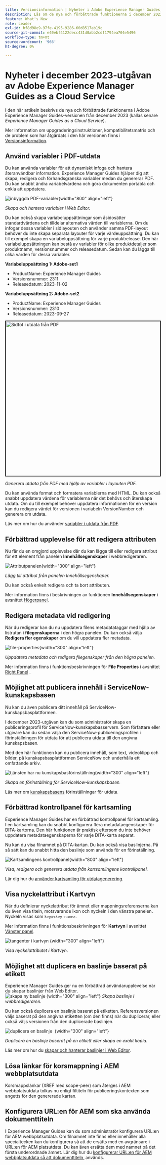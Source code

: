 ```yaml
---
title: Versionsinformation | Nyheter i Adobe Experience Manager Guides, december 2023
description: Läs om de nya och förbättrade funktionerna i december 2023-utgåvan av Adobe Experience Manager Guides as a Cloud Service.
feature: What's New
role: Leader
exl-id: bf8d98e9-97fe-4195-9286-60d8517ab19c
source-git-commit: e40ebf4122decc431d0abb2cdf1794ea704e5496
workflow-type: tm+mt
source-wordcount: '966'
ht-degree: 0%

---
```


# Nyheter i december 2023-utgåvan av Adobe Experience Manager Guides as a Cloud Service

I den här artikeln beskrivs de nya och förbättrade funktionerna i Adobe Experience Manager Guides-versionen från december 2023 (kallas senare *Experience Manager Guides as a Cloud Service*).

Mer information om uppgraderingsinstruktioner, kompatibilitetsmatris och de problem som har åtgärdats i den här versionen finns i [Versionsinformation](release-notes-2023-12-0.md).


## Använd variabler i PDF-utdata

Du kan använda variabler för att dynamiskt infoga och hantera återanvändbar information. Experience Manager Guides hjälper dig att skapa, redigera och förhandsgranska variabler medan du genererar PDF. Du kan snabbt ändra variabelvärdena och göra dokumenten portabla och enkla att uppdatera.

![inbyggda PDF-variabler](assets/add-variable-default.png){width="800" align="left"}

*Skapa och hantera variabler i Web Editor.*

Du kan också skapa variabeluppsättningar som åsidosätter standardvärdena och tilldelar alternativa värden till variablerna. Om du infogar dessa variabler i sidlayouten och använder samma PDF-layout behöver du inte skapa separata layouter för varje värdeuppsättning. Du kan till exempel skapa en variabeluppsättning för varje produktrelease. Den här variabeluppsättningen kan bestå av variabler för olika produktdetaljer som produktnamn, versionsnummer och releasedatum. Sedan kan du lägga till olika värden för dessa variabler.

**Variabeluppsättning 1: Adobe-set1**

* ProductName: Experience Manager Guides
* Versionsnummer: 2311
* Releasedatum: 2023-11-02

**Variabeluppsättning 2: Adobe-set2**

* ProductName: Experience Manager Guides
* Versionsnummer: 2310
* Releasedatum: 2023-09-27



<img src="./assets/native-pdf-variable-output.png" alt="Sidfot i utdata från PDF" width="500" border="2px">

*Generera utdata från PDF med hjälp av variabler i layouten PDF.*

Du kan använda format och formatera variablerna med HTML.  Du kan också snabbt uppdatera värdena för variablerna när det behövs och återskapa utdata. Om du till exempel behöver uppdatera informationen för en version kan du redigera värdet för versionen i variabeln VersionNumber och generera om utdata.


Läs mer om hur du använder [variabler i utdata från PDF](../native-pdf/native-pdf-variables.md).





## Förbättrad upplevelse för att redigera attributen

Nu får du en omgjord upplevelse där du kan lägga till eller redigera attribut för ett element från panelen **Innehållsegenskaper** i webbredigeraren.

![Attributpanelen](assets/attributes-multiple-properties.png){width="300" align="left"}

*Lägg till attribut från panelen Innehållsegenskaper.*

Du kan också enkelt redigera och ta bort attributen.

Mer information finns i beskrivningen av funktionen **Innehållsegenskaper** i avsnittet [Högerpanel](../user-guide/web-editor-features.md#id2051EB003YK).


## Redigera metadata vid redigering

När du redigerar kan du nu uppdatera filens metadatataggar med hjälp av listrutan i **filegenskaperna** i den högra panelen. Du kan också välja **Redigera fler egenskaper** om du vill uppdatera fler metadata.

![file-properties](assets/file-properties-general.png){width="300" align="left"}

*Uppdatera metadata och redigera filegenskaper från den högra panelen.*

Mer information finns i funktionsbeskrivningen för **File Properties** i avsnittet [Right Panel](../user-guide/web-editor-features.md#id2051EB003YK) .

## Möjlighet att publicera innehåll i ServiceNow-kunskapsbasen

Nu kan du även publicera ditt innehåll på ServiceNow-kunskapsbasplattformen.

I december 2023-utgåvan kan du som administratör skapa en publiceringsprofil för ServiceNow-kunskapsbasservern. Som författare eller utgivare kan du sedan välja den ServiceNow-publiceringsprofilen i förinställningen för utdata för att publicera utdata till den angivna kunskapsbasen.

Med den här funktionen kan du publicera innehåll, som text, videoklipp och bilder, på kunskapsbasplattformen ServiceNow och underhålla ett omfattande arkiv.


![tjänsten har nu kunskapsbasförinställning](assets/knowledgebase--output-preset.png){width="300" align="left"}

*Skapa en förinställning för ServiceNow-kunskapsbasen.*

Läs mer om [kunskapsbasens](../user-guide/generate-output-knowledge-base.md) förinställningar för utdata.

## Förbättrad kontrollpanel för kartsamling

Experience Manager Guides har en förbättrad kontrollpanel för kartsamling. I en kartsamling kan du snabbt konfigurera flera metadataegenskaper för DITA-kartorna. Den här funktionen är praktisk eftersom du inte behöver uppdatera metadataegenskaperna för varje DITA-karta separat.

Nu kan du visa filnamnet på DITA-kartan. Du kan också visa baslinjerna. På så sätt kan du snabbt hitta den baslinje som används för en förinställning.

![Kartsamlingens kontrollpanel](assets/map-collection-dashboard.png){width="800" align="left"}

*Visa, redigera och generera utdata från kartsamlingens kontrollpanel.*

Lär dig hur du [använder kartsamling för utdatagenerering](../user-guide/generate-output-use-map-collection-output-generation.md).

## Visa nyckelattribut i Kartvyn

När du definierar nyckelattribut för ämnet eller mappningsreferenserna kan du även visa titeln, motsvarande ikon och nyckeln i den vänstra panelen. Nyckeln visas som `key=<key-name>`.

Mer information finns i funktionsbeskrivningen för **Kartvyn** i avsnittet [Vänster panel](../user-guide/web-editor-features.md#id2051EA0M0HS).

![tangenter i kartvyn](assets/view-key-title-map-view.png) {width="300" align="left"}

*Visa nyckelattributet i Kartvyn.*

## Möjlighet att duplicera en baslinje baserat på etikett

Experience Manager Guides ger nu en förbättrad användarupplevelse när du skapar baslinjer från Web Editor.\
![skapa ny baslinje](assets/create-new-baseline.png) {width="300" align="left"}
*Skapa baslinje i webbredigeraren.*

Du kan också duplicera en baslinje baserat på etiketten. Referensversionen väljs baserat på den angivna etiketten (om den finns) när du duplicerar, eller också väljs versionen från den duplicerade baslinjen.


![duplicera en baslinje &#x200B;](assets/duplicate-baseline.png) {width="300" align="left"}

*Duplicera en baslinje baserat på en etikett eller skapa en exakt kopia.*

Läs mer om hur du [skapar och hanterar baslinjer i Web Editor](../user-guide/web-editor-baseline.md).

## Lösa länkar för korsmappning i AEM webbplatsutdata

Korsmappslänkar (XREF med scope-peer) som återges i AEM webbplatsutdata tolkas nu enligt filtiteln för publiceringskontexten som angetts för den genererade kartan.


## Konfigurera URL:en för AEM som ska använda dokumenttiteln

I Experience Manager Guides kan du som administratör konfigurera URL:en för AEM webbplatsutdata. Om filnamnet inte finns eller innehåller alla specialtecken kan du konfigurera så att de ersätts med en avgränsare i URL:en för AEM platsutdata. Du kan även ersätta dem med namnet på det första underordnade ämnet. Lär dig hur du [konfigurerar URL:en för AEM webbplatsutdata så att dokumenttiteln &#x200B;](../cs-install-guide/conf-output-generation.md#configure-the-url-of-the-aem-site-output-to-use-the-document-title) används.
